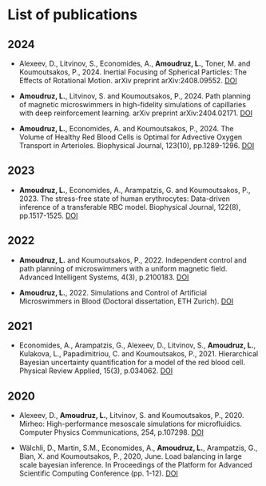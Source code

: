 # List of publications

## 2024

* Alexeev, D., Litvinov, S., Economides, A., **Amoudruz, L.**, Toner, M. and Koumoutsakos, P., 2024. Inertial Focusing of Spherical Particles: The Effects of Rotational Motion. arXiv preprint arXiv:2408.09552. [DOI](https://doi.org/10.48550/arXiv.2408.09552)

* **Amoudruz, L.**, Litvinov, S. and Koumoutsakos, P., 2024. Path planning of magnetic microswimmers in high-fidelity simulations of capillaries with deep reinforcement learning. arXiv preprint arXiv:2404.02171. [DOI](https://doi.org/10.48550/arXiv.2404.02171)

* **Amoudruz, L.**, Economides, A. and Koumoutsakos, P., 2024. The Volume of Healthy Red Blood Cells is Optimal for Advective Oxygen Transport in Arterioles. Biophysical Journal, 123(10), pp.1289-1296. [DOI](https://doi.org/10.1016/j.bpj.2024.04.015)

## 2023

* **Amoudruz, L.**, Economides, A., Arampatzis, G. and Koumoutsakos, P., 2023. The stress-free state of human erythrocytes: Data-driven inference of a transferable RBC model. Biophysical Journal, 122(8), pp.1517-1525. [DOI](https://doi.org/10.1016/j.bpj.2023.03.019)

## 2022

* **Amoudruz, L.** and Koumoutsakos, P., 2022. Independent control and path planning of microswimmers with a uniform magnetic field. Advanced Intelligent Systems, 4(3), p.2100183. [DOI](https://doi.org/10.1002/aisy.202100183)

* **Amoudruz, L.**, 2022. Simulations and Control of Artificial Microswimmers in Blood (Doctoral dissertation, ETH Zurich). [DOI](https://doi.org/10.3929/ethz-b-000550202)

## 2021

* Economides, A., Arampatzis, G., Alexeev, D., Litvinov, S., **Amoudruz, L.**, Kulakova, L., Papadimitriou, C. and Koumoutsakos, P., 2021. Hierarchical Bayesian uncertainty quantification for a model of the red blood cell. Physical Review Applied, 15(3), p.034062. [DOI](https://doi.org/10.1103/PhysRevApplied.15.034062)

## 2020

* Alexeev, D., **Amoudruz, L.**, Litvinov, S. and Koumoutsakos, P., 2020. Mirheo: High-performance mesoscale simulations for microfluidics. Computer Physics Communications, 254, p.107298. [DOI](https://doi.org/10.1016/j.cpc.2020.107298)

* Wälchli, D., Martin, S.M., Economides, A., **Amoudruz, L.**, Arampatzis, G., Bian, X. and Koumoutsakos, P., 2020, June. Load balancing in large scale bayesian inference. In Proceedings of the Platform for Advanced Scientific Computing Conference (pp. 1-12). [DOI](https://doi.org/10.1145/3394277.3401849)
